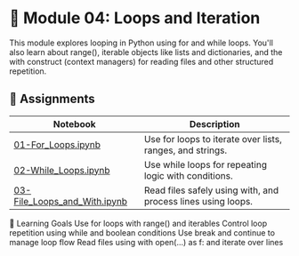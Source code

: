 # 📂 Module 04: Loops and Iteration

This module explores looping in Python using for and while loops. You'll also learn about range(), iterable objects like lists and dictionaries, and the with construct (context managers) for reading files and other structured repetition.


## 🔗 Assignments
|Notebook	| Description|
|---|---|
|[01-For_Loops.ipynb](https://github.com/aaniaahh/DataScience-2025/blob/main/Completed/01_For_Loops.ipynb) | Use for loops to iterate over lists, ranges, and strings.
|[02-While_Loops.ipynb](https://github.com/aaniaahh/DataScience-2025/blob/main/Completed/02_While_Loops.ipynb) |	Use while loops for repeating logic with conditions.
|[03-File_Loops_and_With.ipynb](https://github.com/aaniaahh/DataScience-2025/blob/main/Completed/03_File_Loops_and_With.ipynb) |	Read files safely using with, and process lines using loops.
🧠 Learning Goals
Use for loops with range() and iterables
Control loop repetition using while and boolean conditions
Use break and continue to manage loop flow
Read files using with open(...) as f: and iterate over lines